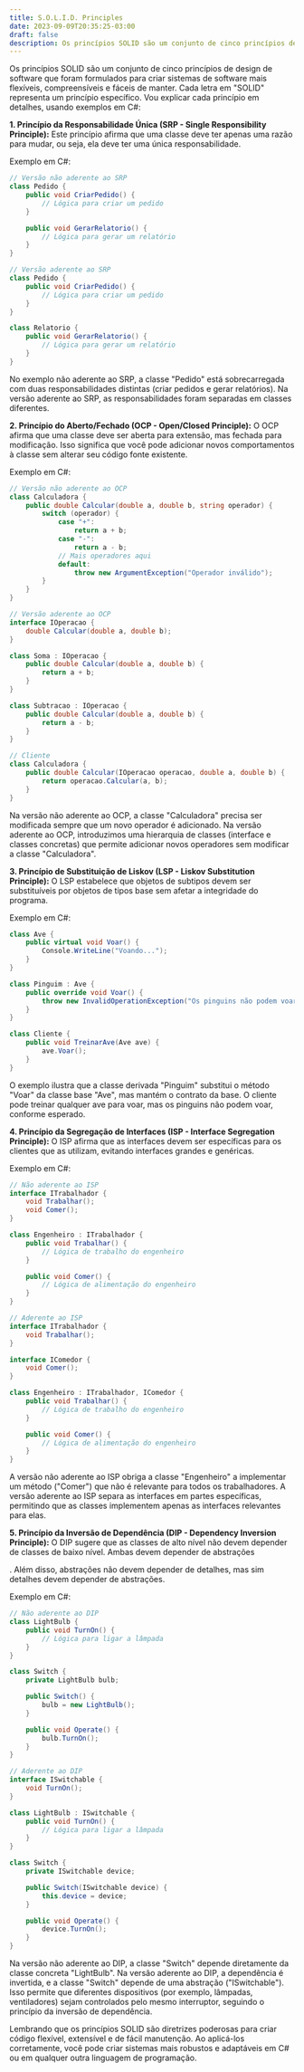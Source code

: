 ```yaml
---
title: S.O.L.I.D. Principles
date: 2023-09-09T20:35:25-03:00
draft: false
description: Os princípios SOLID são um conjunto de cinco princípios de design de software que foram formulados para criar sistemas de software mais flexíveis, compreensíveis e fáceis de manter. Cada letra em "SOLID" representa um princípio específico.
---
```


Os princípios SOLID são um conjunto de cinco princípios de design de software que foram formulados para criar sistemas de software mais flexíveis, compreensíveis e fáceis de manter. Cada letra em "SOLID" representa um princípio específico. Vou explicar cada princípio em detalhes, usando exemplos em C#:

**1. Princípio da Responsabilidade Única (SRP - Single Responsibility Principle):**
Este princípio afirma que uma classe deve ter apenas uma razão para mudar, ou seja, ela deve ter uma única responsabilidade.

Exemplo em C#:

```csharp
// Versão não aderente ao SRP
class Pedido {
    public void CriarPedido() {
        // Lógica para criar um pedido
    }

    public void GerarRelatorio() {
        // Lógica para gerar um relatório
    }
}

// Versão aderente ao SRP
class Pedido {
    public void CriarPedido() {
        // Lógica para criar um pedido
    }
}

class Relatorio {
    public void GerarRelatorio() {
        // Lógica para gerar um relatório
    }
}
```

No exemplo não aderente ao SRP, a classe "Pedido" está sobrecarregada com duas responsabilidades distintas (criar pedidos e gerar relatórios). Na versão aderente ao SRP, as responsabilidades foram separadas em classes diferentes.

**2. Princípio do Aberto/Fechado (OCP - Open/Closed Principle):**
O OCP afirma que uma classe deve ser aberta para extensão, mas fechada para modificação. Isso significa que você pode adicionar novos comportamentos à classe sem alterar seu código fonte existente.

Exemplo em C#:

```csharp
// Versão não aderente ao OCP
class Calculadora {
    public double Calcular(double a, double b, string operador) {
        switch (operador) {
            case "+":
                return a + b;
            case "-":
                return a - b;
            // Mais operadores aqui
            default:
                throw new ArgumentException("Operador inválido");
        }
    }
}

// Versão aderente ao OCP
interface IOperacao {
    double Calcular(double a, double b);
}

class Soma : IOperacao {
    public double Calcular(double a, double b) {
        return a + b;
    }
}

class Subtracao : IOperacao {
    public double Calcular(double a, double b) {
        return a - b;
    }
}

// Cliente
class Calculadora {
    public double Calcular(IOperacao operacao, double a, double b) {
        return operacao.Calcular(a, b);
    }
}
```

Na versão não aderente ao OCP, a classe "Calculadora" precisa ser modificada sempre que um novo operador é adicionado. Na versão aderente ao OCP, introduzimos uma hierarquia de classes (interface e classes concretas) que permite adicionar novos operadores sem modificar a classe "Calculadora".

**3. Princípio de Substituição de Liskov (LSP - Liskov Substitution Principle):**
O LSP estabelece que objetos de subtipos devem ser substituíveis por objetos de tipos base sem afetar a integridade do programa.

Exemplo em C#:

```csharp
class Ave {
    public virtual void Voar() {
        Console.WriteLine("Voando...");
    }
}

class Pinguim : Ave {
    public override void Voar() {
        throw new InvalidOperationException("Os pinguins não podem voar.");
    }
}

class Cliente {
    public void TreinarAve(Ave ave) {
        ave.Voar();
    }
}
```

O exemplo ilustra que a classe derivada "Pinguim" substitui o método "Voar" da classe base "Ave", mas mantém o contrato da base. O cliente pode treinar qualquer ave para voar, mas os pinguins não podem voar, conforme esperado.

**4. Princípio da Segregação de Interfaces (ISP - Interface Segregation Principle):**
O ISP afirma que as interfaces devem ser específicas para os clientes que as utilizam, evitando interfaces grandes e genéricas.

Exemplo em C#:

```csharp
// Não aderente ao ISP
interface ITrabalhador {
    void Trabalhar();
    void Comer();
}

class Engenheiro : ITrabalhador {
    public void Trabalhar() {
        // Lógica de trabalho do engenheiro
    }

    public void Comer() {
        // Lógica de alimentação do engenheiro
    }
}

// Aderente ao ISP
interface ITrabalhador {
    void Trabalhar();
}

interface IComedor {
    void Comer();
}

class Engenheiro : ITrabalhador, IComedor {
    public void Trabalhar() {
        // Lógica de trabalho do engenheiro
    }

    public void Comer() {
        // Lógica de alimentação do engenheiro
    }
}
```

A versão não aderente ao ISP obriga a classe "Engenheiro" a implementar um método ("Comer") que não é relevante para todos os trabalhadores. A versão aderente ao ISP separa as interfaces em partes específicas, permitindo que as classes implementem apenas as interfaces relevantes para elas.

**5. Princípio da Inversão de Dependência (DIP - Dependency Inversion Principle):**
O DIP sugere que as classes de alto nível não devem depender de classes de baixo nível. Ambas devem depender de abstrações

. Além disso, abstrações não devem depender de detalhes, mas sim detalhes devem depender de abstrações.

Exemplo em C#:

```csharp
// Não aderente ao DIP
class LightBulb {
    public void TurnOn() {
        // Lógica para ligar a lâmpada
    }
}

class Switch {
    private LightBulb bulb;

    public Switch() {
        bulb = new LightBulb();
    }

    public void Operate() {
        bulb.TurnOn();
    }
}

// Aderente ao DIP
interface ISwitchable {
    void TurnOn();
}

class LightBulb : ISwitchable {
    public void TurnOn() {
        // Lógica para ligar a lâmpada
    }
}

class Switch {
    private ISwitchable device;

    public Switch(ISwitchable device) {
        this.device = device;
    }

    public void Operate() {
        device.TurnOn();
    }
}
```

Na versão não aderente ao DIP, a classe "Switch" depende diretamente da classe concreta "LightBulb". Na versão aderente ao DIP, a dependência é invertida, e a classe "Switch" depende de uma abstração ("ISwitchable"). Isso permite que diferentes dispositivos (por exemplo, lâmpadas, ventiladores) sejam controlados pelo mesmo interruptor, seguindo o princípio da inversão de dependência.

Lembrando que os princípios SOLID são diretrizes poderosas para criar código flexível, extensível e de fácil manutenção. Ao aplicá-los corretamente, você pode criar sistemas mais robustos e adaptáveis em C# ou em qualquer outra linguagem de programação.
